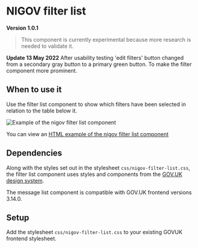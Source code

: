 # NIGOV filter list
**Version 1.0.1** 

> This component is currently experimental because more research is needed to validate it.

**Update 13 May 2022**
After usability testing 'edit filters' button changed from a secondary gray button to a primary green button. To make the filter component more prominent.

## When to use it
Use the filter list component to show which filters have been selected in relation to the table below it.

![Example of the nigov filter list component](./readme-images/filterlist-example-3.png) 

You can view an [HTML example of the nigov filter list component](./filterCorrespondence_example.html)

## Dependencies
Along with the styles set out in the stylesheet `css/nigov-filter-list.css`, the filter list component uses styles and components from the [GOV.UK design system](https://design-system.service.gov.uk/).

The message list component is compatible with GOV.UK frontend versions 3.14.0.


## Setup
Add the stylesheet `css/nigov-filter-list.css` to your existing GOVUK frontend stylesheet.
